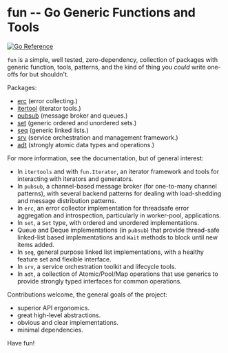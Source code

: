 # fun -- Go Generic Functions and Tools

[![Go Reference](https://pkg.go.dev/badge/github.com/tychoish/fun.svg)](https://pkg.go.dev/github.com/tychoish/fun)

``fun`` is a simple, well tested, zero-dependency, collection of
packages with generic function, tools, patterns, and the kind of thing
you *could* write one-offs for but shouldn't.

Packages:

- [erc](https://pkg.go.dev/github.com/tychoish/fun/erc) (error collecting.)
- [itertool](https://pkg.go.dev/github.com/tychoish/fun/itertool) (iterator tools.)
- [pubsub](https://pkg.go.dev/github.com/tychoish/fun/pubsub) (message broker
  and queues.)
- [set](https://pkg.go.dev/github.com/tychoish/fun/set) (generic
  ordered and unordered sets.)
- [seq](https://pkg.go.dev/github.com/tychoish/fun/seq) (generic
  linked lists.)
- [srv](https://pkg.go.dev/github.com/tychoish/fun/srv) (service
  orchestration and management framework.)
- [adt](https://pkg.go.dev/github.com/tychoish/fun/adt) (strongly
  atomic data types and operations.)

For more information, see the documentation, but of general interest:

- In `itertools` and with `fun.Iterator`, an iterator framework and
  tools for interacting with iterators and generators.
- In `pubsub`, a channel-based message broker (for one-to-many channel
  patterns), with several backend patterns for dealing with
  load-shedding and message distribution patterns.
- In `erc`, an error collector implementation for threadsafe error
  aggregation and introspection, particularly in worker-pool,
  applications.
- In `set`, a `Set` type, with ordered and unordered implementations.
- Queue and Deque implementations (in `pubsub`) that provide
  thread-safe linked-list based implementations and `Wait` methods to
  block until new items added.
- In `seq`, general purpose linked list implementations, with a
  healthy feature set and flexible interface.
- In `srv`, a service orchestration toolkit and lifecycle tools.
- In `adt`, a collection of Atomic/Pool/Map operations that use
  generics to provide strongly typed interfaces for common operations.

Contributions welcome, the general goals of the project:

- superior API ergonomics.
- great high-level abstractions.
- obvious and clear implementations.
- minimal dependencies.

Have fun!
